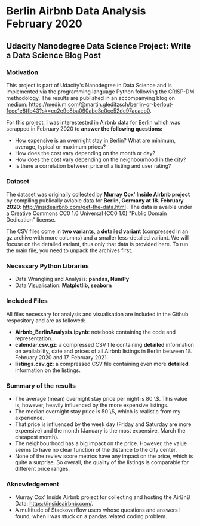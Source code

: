 # Berlin Airbnb Data Analysis February 2020

## Udacity Nanodegree Data Science Project: Write a Data Science Blog Post


### Motivation
This project is part of Udacity's Nanodegree in Data Science and is implemented via the programming language Python following the CRISP-DM methodology. The results are published in an accompanying blog on medium: https://medium.com/@martin.gleditzsch/berlin-or-berlout-1eee1e8ffb43?sk=cc2e9e8ba090abc3c0ce52dc97acacb0.

For this project, I was  interestested in Airbnb data for Berlin which was scrapped in February 2020 to **answer the following questions:**
* How expensive is an overnight stay in Berlin? What are minimum, average, typical or maximum prices?
* How does the cost vary depending on the month or day?
* How does the cost vary depending on the neighbourhood in the city?
* Is there a correlation between price of a listing and user rating?

### Dataset
The dataset was originally collected by **Murray Cox' Inside Airbnb project**  by compiling publically aviable data for **Berlin, Germany at  18. February 2020**: http://insideairbnb.com/get-the-data.html .
The data is avaible under a Creative Commons CC0 1.0 Universal (CC0 1.0) "Public Domain Dedication" license.

The CSV files come in **two variants**, a **detailed variant** (compressed in an gz archive with more columns) and a smaller less-detailed variant. We will focuse on the detailed variant, thus only that data is provided here. To run the main file, you need to unpack the archives first.

### Necessary Python Libraries 
* Data Wrangling and Analysis: **pandas, NumPy**
* Data Visualisation: **Matplotlib, seaborn**

### Included Files
All files necessary for analysis and visualisation are included in the Github respository and are as followed:
* **Airbnb_BerlinAnalysis.ipynb**: notebook containing the code and representation.
* **calendar.csv.gz**: a compressed CSV file containing **detailed** information on availability, date and prices of all Airbnb listings in Berlin between 18. February 2020 and 17. February 2021.
* **listings.csv.gz**: a compressed CSV file containing even more **detailed** information on the listings.

### Summary of the results

* The average (mean) overnight stay price per night is 80 \\$.  This value is, however, heavily influenced by the more expensive listings. 
* The median overnight stay price is 50 \\$, which is realistic from my experience.
* That price is influenced by the week day (Friday and Saturday are more expensive) and the month (January is the most expensive, March the cheapest month).
* The neighbourhood has a big impact on the price. However, the value seems to have no clear function of the distance to the city center.
* None of the review score metrics have any impact on the price, which is quite a surprise. So overall, the quality of the listings is comparable for different price ranges.


### Aknowledgement
* Murray Cox' Inside Airbnb project for collecting and hosting the AirBnB Data: https://insideairbnb.com/.
* A multitude of Stackoverflow users whose questions and answers I found, when I was stuck on a pandas related coding problem.
